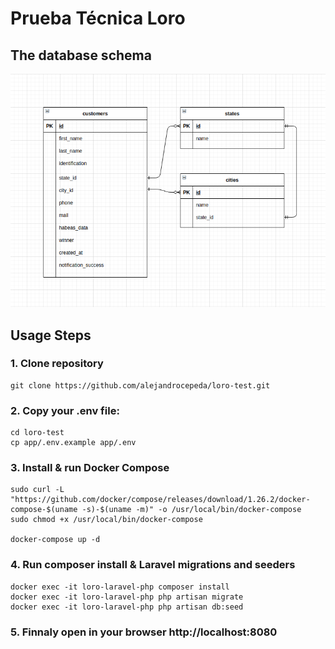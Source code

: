 # Prueba Técnica Loro


## The database schema
<p align="center"><img width="700" src="https://raw.githubusercontent.com/alejandrocepeda/loro-test/master/database-schema.png"></p>


## Usage Steps

### 1. Clone repository
```console
git clone https://github.com/alejandrocepeda/loro-test.git
```

### 2. Copy your .env file:
```console
cd loro-test
cp app/.env.example app/.env
```


### 3. Install & run Docker Compose
```console
sudo curl -L "https://github.com/docker/compose/releases/download/1.26.2/docker-compose-$(uname -s)-$(uname -m)" -o /usr/local/bin/docker-compose
sudo chmod +x /usr/local/bin/docker-compose

docker-compose up -d
```

### 4. Run composer install & Laravel migrations and seeders
```console
docker exec -it loro-laravel-php composer install
docker exec -it loro-laravel-php php artisan migrate
docker exec -it loro-laravel-php php artisan db:seed
```

### 5. Finnaly open in your browser http://localhost:8080
